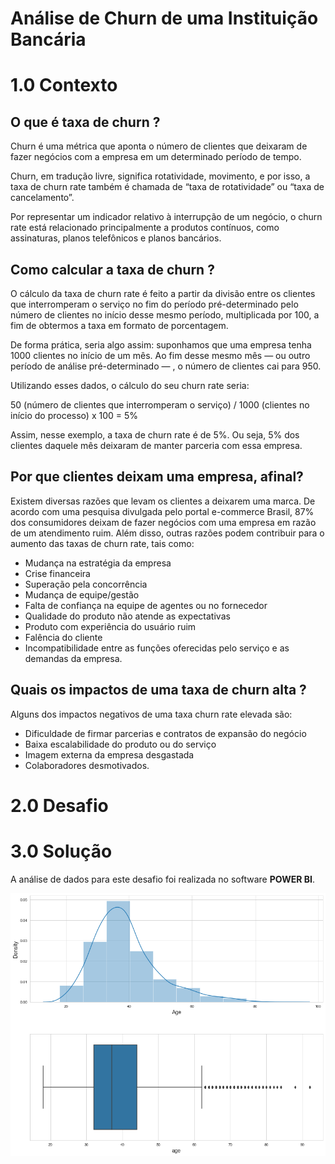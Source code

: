 # Análise de Churn de uma Instituição Bancária

# 1.0 Contexto

## O que é taxa de churn ?

Churn é uma métrica que aponta o número de clientes que deixaram de fazer negócios com a empresa em um determinado período de tempo.

Churn, em tradução livre, significa rotatividade, movimento, e por isso, a taxa de churn rate também é chamada de “taxa de rotatividade” ou “taxa de cancelamento”. 

Por representar um indicador relativo à interrupção de um negócio, o churn rate está relacionado principalmente a produtos contínuos, como assinaturas, planos telefônicos e planos bancários.

## Como calcular a taxa de churn ?

O cálculo da taxa de churn rate é feito a partir da divisão entre os clientes que interromperam o serviço no fim do período pré-determinado pelo número de clientes no início desse mesmo período, multiplicada por 100, a fim de obtermos a taxa em formato de porcentagem.

De forma prática, seria algo assim: suponhamos que uma empresa tenha 1000 clientes no início de um mês. Ao fim desse mesmo mês — ou outro período de análise pré-determinado — , o número de clientes cai para 950.

Utilizando esses dados, o cálculo do seu churn rate seria: 

50 (número de clientes que interromperam o serviço) / 1000 (clientes no início do processo) x 100 = 5%

Assim, nesse exemplo, a taxa de churn rate é de 5%.  Ou seja, 5% dos clientes daquele mês deixaram de manter parceria com essa empresa.

## Por que clientes deixam uma empresa, afinal? 

Existem diversas razões que levam os clientes a deixarem uma marca. De acordo com uma pesquisa divulgada pelo portal e-commerce Brasil, 87% dos consumidores deixam de fazer negócios com uma empresa em razão de um atendimento ruim. Além disso, outras razões podem contribuir para o aumento das taxas de churn rate, tais como: 

- Mudança na estratégia da empresa
- Crise financeira
- Superação pela concorrência
- Mudança de equipe/gestão
- Falta de confiança na equipe de agentes ou no fornecedor
- Qualidade do produto não atende as expectativas
- Produto com experiência do usuário ruim
- Falência do cliente
- Incompatibilidade entre as funções oferecidas pelo serviço e as demandas da empresa.

## Quais os impactos de uma taxa de churn alta ?

Alguns dos impactos negativos de uma taxa churn rate elevada são: 

- Dificuldade de firmar parcerias e contratos de expansão do negócio
- Baixa escalabilidade do produto ou do serviço
- Imagem externa da empresa desgastada
- Colaboradores desmotivados.

# 2.0 Desafio


# 3.0 Solução

A análise de dados para este desafio foi realizada no software **POWER BI**.

![02](https://github.com/nickolasdias/topbankcompany/blob/master/image/02.png)
